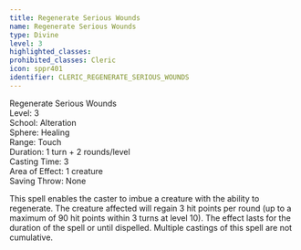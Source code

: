 ```yaml
---
title: Regenerate Serious Wounds
name: Regenerate Serious Wounds
type: Divine
level: 3
highlighted_classes: 
prohibited_classes: Cleric
icon: sppr401
identifier: CLERIC_REGENERATE_SERIOUS_WOUNDS
---
```

Regenerate Serious Wounds  
Level: 3  
School: Alteration  
Sphere: Healing  
Range: Touch  
Duration: 1 turn + 2 rounds/level  
Casting Time: 3  
Area of Effect: 1 creature  
Saving Throw: None  
  
This spell enables the caster to imbue a creature with the ability to regenerate. The creature affected will regain 3 hit points per round (up to a maximum of 90 hit points within 3 turns at level 10). The effect lasts for the duration of the spell or until dispelled. Multiple castings of this spell are not cumulative.  
